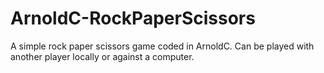 # ArnoldC-RockPaperScissors
A simple rock paper scissors game coded in ArnoldC. Can be played with another player locally or against a computer.

